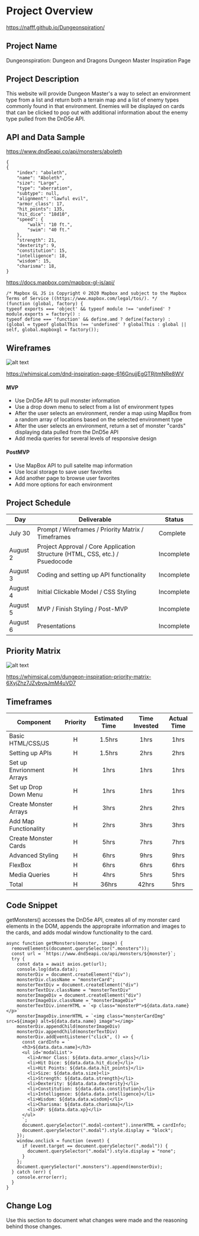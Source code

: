# Project Overview

https://nafff.github.io/Dungeonspiration/

## Project Name

Dungeonspiration:
Dungeon and Dragons Dungeon Master Inspiration Page

## Project Description

This website will provide Dungeon Master's a way to select an environment type from a list and return both a terrain map and a list of enemy types commonly found in that environment. Enemies will be displayed on cards that can be clicked to pop out with additional information about the enemy type pulled from the DnD5e API.

## API and Data Sample

https://www.dnd5eapi.co/api/monsters/aboleth

```
{
{
    "index": "aboleth",
    "name": "Aboleth",
    "size": "Large",
    "type": "aberration",
    "subtype": null,
    "alignment": "lawful evil",
    "armor_class": 17,
    "hit_points": 135,
    "hit_dice": "18d10",
    "speed": {
        "walk": "10 ft.",
        "swim": "40 ft."
    },
    "strength": 21,
    "dexterity": 9,
    "constitution": 15,
    "intelligence": 18,
    "wisdom": 15,
    "charisma": 18,
}
```

https://docs.mapbox.com/mapbox-gl-js/api/

```
/* Mapbox GL JS is Copyright © 2020 Mapbox and subject to the Mapbox Terms of Service ((https://www.mapbox.com/legal/tos/). */
(function (global, factory) {
typeof exports === 'object' && typeof module !== 'undefined' ? module.exports = factory() :
typeof define === 'function' && define.amd ? define(factory) :
(global = typeof globalThis !== 'undefined' ? globalThis : global || self, global.mapboxgl = factory());
```

## Wireframes

![alt text](https://res.cloudinary.com/dy6xpqkkj/image/upload/v1627910858/Screen_Shot_2021-08-02_at_9.22.05_AM_cawpiw.png)

https://whimsical.com/dnd-inspiration-page-616GnujjEgGTRjtmNRe8WV

#### MVP 

- Use DnD5e API to pull monster information
- Use a drop down menu to select from a list of environment types
- After the user selects an environment, render a map using MapBox from a random array of locations based on the selected environment type
- After the user selects an environment, return a set of monster "cards" displaying data pulled from the DnD5e API
- Add media queries for several levels of responsive design

#### PostMVP  

- Use MapBox API to pull satelite map information
- Use local storage to save user favorites
- Add another page to browse user favorites
- Add more options for each environment

## Project Schedule

|  Day | Deliverable | Status
|---|---| ---|
|July 30| Prompt / Wireframes / Priority Matrix / Timeframes | Complete
|August 2| Project Approval / Core Application Structure (HTML, CSS, etc.) / Psuedocode | Incomplete
|August 3| Coding and setting up API functionality | Incomplete
|August 4| Initial Clickable Model / CSS Styling | Incomplete
|August 5| MVP / Finish Styling / Post-MVP| Incomplete
|August 6| Presentations | Incomplete

## Priority Matrix

![alt text](https://res.cloudinary.com/dy6xpqkkj/image/upload/v1627910865/Screen_Shot_2021-08-02_at_9.20.54_AM_hibd2j.png)

https://whimsical.com/dungeon-inspiration-priority-matrix-6XyjZhz7JZvbvqJmM4uVD7

## Timeframes

| Component | Priority | Estimated Time | Time Invested | Actual Time |
| --- | :---: |  :---: | :---: | :---: |
| Basic HTML/CSS/JS | H | 1.5hrs| 1hrs | 1hrs |
| Setting up APIs | H | 1.5hrs| 2hrs | 2hrs |
| Set up Envrionment Arrays | H | 1hrs| 1hrs | 1hrs |
| Set up Drop Down Menu | H | 1hrs| 1hrs | 1hrs |
| Create Monster Arrays | H | 3hrs| 2hrs | 2hrs |
| Add Map Functionality | H | 2hrs| 3hrs | 3hrs |
| Create Monster Cards | H | 5hrs| 7hrs | 7hrs |
| Advanced Styling | H | 6hrs| 9hrs | 9hrs |
| FlexBox | H | 6hrs| 6hrs | 6hrs |
| Media Queries | H | 4hrs| 5hrs| 5hrs |
| Total | H | 36hrs| 42hrs | 5hrs |

## Code Snippet

getMonsters() accesses the DnD5e API, creates all of my monster card elements in the DOM, appends the appropraite information and images to the cards, and adds modal window functionality to the card.

```
async function getMonsters(monster, image) {
  removeElements(document.querySelector(".monsters"));
  const url = `https://www.dnd5eapi.co/api/monsters/${monster}`;
  try {
    const data = await axios.get(url);
    console.log(data.data);
    monsterDiv = document.createElement("div");
    monsterDiv.className = "monsterCard";
    monsterTextDiv = document.createElement("div")
    monsterTextDiv.className = "monsterTextDiv"
    monsterImageDiv = document.createElement("div")
    monsterImageDiv.className = "monsterImageDiv"
    monsterTextDiv.innerHTML = `<p class="monsterP">${data.data.name}</p>`
    monsterImageDiv.innerHTML = `<img class="monsterCardImg" src=${image} alt=${data.data.name} image"></img>`
    monsterDiv.appendChild(monsterImageDiv)
    monsterDiv.appendChild(monsterTextDiv)
    monsterDiv.addEventListener("click", () => {
      const cardInfo = `
      <h3>${data.data.name}</h3>
      <ul id='modalList'>
        <li>Armor Class: ${data.data.armor_class}</li>
        <li>Hit Dice: ${data.data.hit_dice}</li>
        <li>Hit Points: ${data.data.hit_points}</li>
        <li>Size: ${data.data.size}<li>
        <li>Strength: ${data.data.strength}</li>
        <li>Dexterity: ${data.data.dexterity}</li>
        <li>Constitution: ${data.data.constitution}</li>
        <li>Intelligence: ${data.data.intelligence}</li>
        <li>Wisdom: ${data.data.wisdom}</li>
        <li>Charisma: ${data.data.charisma}</li>
        <li>XP: ${data.data.xp}</li>
      </ul>
      `;
      document.querySelector(".modal-content").innerHTML = cardInfo;
      document.querySelector(".modal").style.display = "block";
    });
    window.onclick = function (event) {
      if (event.target == document.querySelector(".modal")) {
        document.querySelector(".modal").style.display = "none";
      }
    };
    document.querySelector(".monsters").append(monsterDiv);
  } catch (err) {
    console.error(err);
  } 
}
```

## Change Log
 Use this section to document what changes were made and the reasoning behind those changes.  
